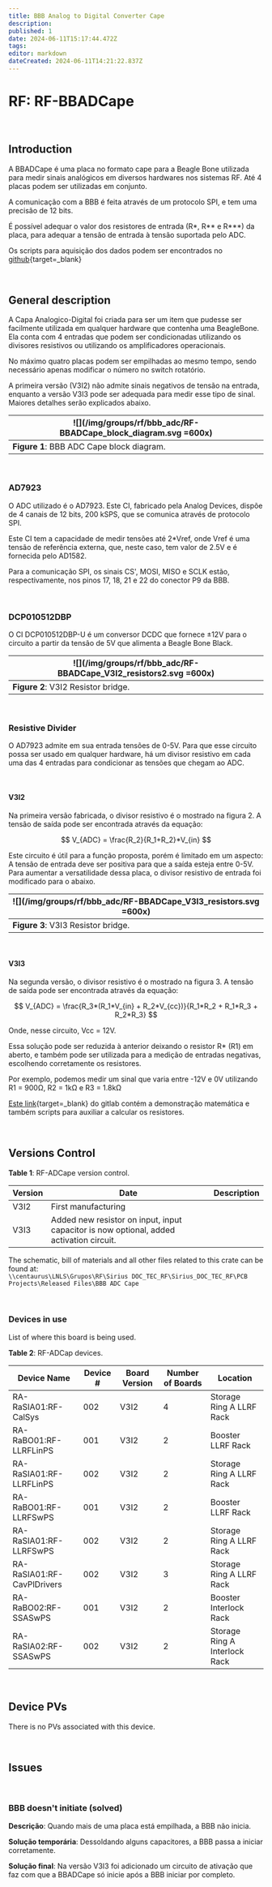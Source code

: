 ```yaml
---
title: BBB Analog to Digital Converter Cape
description: 
published: 1
date: 2024-06-11T15:17:44.472Z
tags: 
editor: markdown
dateCreated: 2024-06-11T14:21:22.837Z
---
```


# RF: RF-BBADCape

<br>

## Introduction

A BBADCape é uma placa no formato cape para a Beagle Bone utilizada para medir sinais analógicos em diversos hardwares nos sistemas RF. Até 4 placas podem ser utilizadas em conjunto.

A comunicação com a BBB é feita através de um protocolo SPI, e tem uma precisão de 12 bits.

É possível adequar o valor dos resistores de entrada (R*, R** e R***) da placa, para adequar a tensão de entrada à tensão suportada pelo ADC.

Os scripts para aquisição dos dados podem ser encontrados no [github](https://github.com/lnls-sirius/cas-rf-poe-adc/tree/master/poeAdcSPI){target=_blank}

<br>

## General description

A Capa Analogico-Digital foi criada para ser um item que pudesse ser facilmente utilizada em qualquer hardware que contenha uma BeagleBone. Ela conta com 4 entradas que podem ser condicionadas utilizando os divisores resistivos ou utilizando os amplificadores operacionais.

No máximo quatro placas podem ser empilhadas ao mesmo tempo, sendo necessário apenas modificar o número no switch rotatório.

A primeira versão (V3I2) não admite sinais negativos de tensão na entrada, enquanto a versão V3I3 pode ser adequada para medir esse tipo de sinal. Maiores detalhes serão explicados abaixo. 

|![](/img/groups/rf/bbb_adc/RF-BBADCape_block_diagram.svg =600x)|
|-|
|**Figure 1**: BBB ADC Cape block diagram.|

<br>

### AD7923

O ADC utilizado é o AD7923. Este CI, fabricado pela Analog Devices, dispõe de 4 canais de 12 bits, 200 kSPS, que se comunica através de protocolo SPI.

Este CI tem a capacidade de medir tensões até 2*Vref, onde Vref é uma tensão de referência externa, que, neste caso, tem valor de 2.5V e é fornecida pelo AD1582.

Para a comunicação SPI, os sinais CS', MOSI, MISO e SCLK estão, respectivamente, nos pinos 17, 18, 21 e 22 do conector P9 da BBB. 

<br>

### DCP010512DBP

O CI DCP010512DBP-U é um conversor DCDC que fornece ±12V para o circuito a partir da tensão de 5V que alimenta a Beagle Bone Black.

|![](/img/groups/rf/bbb_adc/RF-BBADCape_V3I2_resistors2.svg =600x)|
|-|
|**Figure 2**: V3I2 Resistor bridge.|

<br>

### Resistive Divider

O AD7923 admite em sua entrada tensões de 0-5V. Para que esse circuito possa ser usado em qualquer hardware, há um divisor resistivo em cada uma das 4 entradas para condicionar as tensões que chegam ao ADC.

<br>

#### V3I2

Na primeira versão fabricada, o divisor resistivo é o mostrado na figura 2. A tensão de saída pode ser encontrada através da equação:

$$
V_{ADC} = \frac{R_2}{R_1+R_2}*V_{in}
$$

Este circuito é útil para a função proposta, porém é limitado em um aspecto: A tensão de entrada deve ser positiva para que a saída esteja entre 0-5V. Para aumentar a versatilidade dessa placa, o divisor resistivo de entrada foi modificado para o abaixo.


|![](/img/groups/rf/bbb_adc/RF-BBADCape_V3I3_resistors.svg =600x)|
|-|
|**Figure 3**: V3I3 Resistor bridge.|

<br>

#### V3I3

Na segunda versão, o divisor resistivo é o mostrado na figura 3. A tensão de saída pode ser encontrada através da equação:

$$
V_{ADC} = \frac{R_3*(R_1*V_{in} + R_2*V_{cc})}{R_1*R_2 + R_1*R_3 + R_2*R_3}
$$

Onde, nesse circuito, Vcc = 12V. 

Essa solução pode ser reduzida à anterior deixando o resistor R* (R1) em aberto, e também pode ser utilizada para a medição de entradas negativas, escolhendo corretamente os resistores.

Por exemplo, podemos medir um sinal que varia entre -12V e 0V utilizando R1 = 900Ω, R2 = 1kΩ e R3 = 1.8kΩ

[Este link](https://gitlab.cnpem.br/david.daminelli/resistors_calc){target=_blank} do gitlab contém a demonstração matemática e também scripts para auxiliar a calcular os resistores.

<br>

## Versions Control

**Table 1**: RF-ADCape version control. 

|Version| Date| Description |
|-|-|-|
|V3I2| 	First manufacturing |
|V3I3| 	Added new resistor on input, input capacitor is now optional, added activation circuit. |

The schematic, bill of materials and all other files related to this crate can be found at: <br>
`\\centaurus\LNLS\Grupos\RF\Sirius DOC_TEC_RF\Sirius_DOC_TEC_RF\PCB Projects\Released Files\BBB ADC Cape`

<br>

### Devices in use

List of where this board is being used.

**Table 2**: RF-ADCap devices. 

|Device Name| Device #| Board Version| Number of Boards| Location |
|-|-|-|-|-|
|RA-RaSIA01:RF-CalSys| 002| V3I2| 4| Storage Ring A LLRF Rack |
|RA-RaBO01:RF-LLRFLinPS| 001| V3I2| 2| Booster LLRF Rack |
|RA-RaSIA01:RF-LLRFLinPS| 002| V3I2| 2| Storage Ring A LLRF Rack |
|RA-RaBO01:RF-LLRFSwPS| 001| V3I2| 2| Booster LLRF Rack |
|RA-RaSIA01:RF-LLRFSwPS| 002| V3I2| 2| Storage Ring A LLRF Rack |
|RA-RaSIA01:RF-CavPlDrivers| 002| V3I2| 3| Storage Ring A LLRF Rack |
|RA-RaBO02:RF-SSASwPS| 001| V3I2| 2| Booster Interlock Rack |
|RA-RaSIA02:RF-SSASwPS| 002| V3I2| 2| Storage Ring A Interlock Rack |

<br>

## Device PVs

There is no PVs associated with this device.

<br>

## Issues

<br>

### BBB doesn't initiate (solved)

**Descrição**: Quando mais de uma placa está empilhada, a BBB não inicia.

**Solução temporária**: Dessoldando alguns capacitores, a BBB passa a iniciar corretamente. 

**Solução final**: Na versão V3I3 foi adicionado um circuito de ativação que faz com que a BBADCape só inicie após a BBB iniciar por completo.
